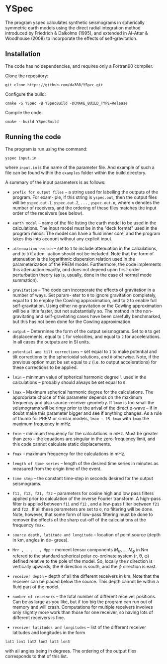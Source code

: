 # YSpec

The program yspec calculates synthetic seismograms in spherically symmetric earth models using the
direct radial integration method introduced by Friedrich & Dalkolmo (1995), and extended in Al-Attar
& Woodhouse (2008) to incorporate the effects of self-gravitation.

## Installation

The code has no dependencies, and requires only a Fortran90 compiler. 

Clone the repository:

`git clone https://github.com/da380/YSpec.git`

Configure the build:

`cmake -S YSpec -B YSpecBuild -DCMAKE_BUILD_TYPE=Release`

Compile the code:

`cmake --build YSpecBuild`

## Running the code


The program is run using the command:

`yspec input.in`

where `input.in` is the name of the parameter file. And example of such a file can be found within the `examples` folder within the build directory. 


A summary of the input parameters is as follows:

-  `prefix for output files` – a string used for labelling the outputs of the program. For exam-
ple, if this string is `yspec.out`, then the output files will be `yspec.out.1`, `yspec.out.2`, . . . ,
`yspec.out.n`, where `n` denotes the number of receivers, and the ordering of these files matches the
input order of the receivers (see below).


- `earth model` – name of the file listing the earth model to be used in the calculations. The input
model must be in the "deck format" used in the program minos. The model can have a fluid inner
core, and the program takes this into account without any explicit input.

- `attenuation switch` – set to `1` to include attenuation in the calculations, and to `0` if atten-
uation should not be included. Note that the form of attenuation is the logarithmic dispersion
relation used in the parameterization of the PREM model. Furthermore, the code implements this
attenuation exactly, and does not depend upon first-order perturbation theory (as is, usually, done
in the case of normal mode summation).

- `gravitation` – The code can incorporate the effects of gravitation in a number of ways. Set param-
eter to `0` to ignore gravitation completely, equal to `1` to employ the Cowling approximation,
and to `2`  to enable full self-gravitation. Using either no gravitation or the Cowling approximation
will be a little faster, but not substantially so. The method in the non-gravitating and self-gravitating
cases have been carefully benchmarked, but this has not been done for the Cowling approximation.

- `output` – Determines the form of the output seismograms. Set to `0` to get displacements, equal
to `1` for velocities, and equal to `2` for accelerations. In all cases the outputs are in SI units.

- `potential and tilt corrections` – set equal to `1` to make potential and tilt corrections to the
spherioidal solutions, and `0` otherwise. Note, if the previous option must be set equal to `2` (i.e.
to output accelerations) for these corrections to be applied.

- `lmin` – minimum value of spherical harmonic degree `l` used in the calculations – probably should
always be set equal to `0`.

- `lmax` – Maximum spherical harmonic degree for the calculations. The appropriate choice of this
parameter depends on the maximum frequency and also source-receiver geometry. If `lmax` is too
small the seismograms will be ringy prior to the arival of the direct p-wave – if in doubt make this
parameter bigger and see if anything changes. As a rule of thumb for PREM or similar models, `lmax ~ 15 fmax`
with `fmax` the maximum frequency in mHz.

- `fmin` – minimum frequency for the calculations in mHz. Must be greater than zero – the equations
are singular in the zero-frequency limit, and this code cannot calculate static displacements.

- `fmax` – maximum frequency for the calculations in mHz.

- `length of time series` – length of the desired time series in minutes as measured from the origin
time of the event.

- `time step` – the constant time-step in seconds desired for the output seismograms.
  
- `f11, f12, f21, f22` – parameters for cosine high and low pass filters applied prior to calculation
of the inverse Fourier transform. A high-pass filter is applied between `f11` and `f12` , and a low-pass
filter between `f21` and `f22` . If all these parameters are set to `0`, no filtering will be done.
Note, however, that some form of low-pass filtering must be done to remover the effects of the sharp
cut-off of the calculations at the frequency `fmax`.

- `source depth, latitude and longitude` – location of point source (depth in km, angles in de-
grees).

- `Mrr , . . . , Mpp` – moment tensor components $M_{rr} , . . . , M_{\phi}$ in Nm refered to the standard spherical
polar co-ordinate system (r, θ, φ) defined relative to the pole of the model. So, locally the $r$ direction
is vertically upwards, the $\theta$ direction is south, and the $\phi$ direction is east.

- `receiver depth` – depth of all the different receivers in km. Note that the receiver can be placed
below the source. This depth cannot lie within a fluid part of the model.

- `number of receivers` – the total number of different receiver positions. Can be as large as you
like, but if too big the program can run out of memory and will crash. Computations for multiple
receivers involves only slightly more work than those for one receiver, so having lots of different
receivers is fine.

- `receiver latitudes and longitudes` – list of the different receiver latitudes and longitudes in
the form

`lat1 lon1
lat2 lon2
lat3 lon3`

with all angles being in degrees. The ordering of the output files corresponds to that of this list.
